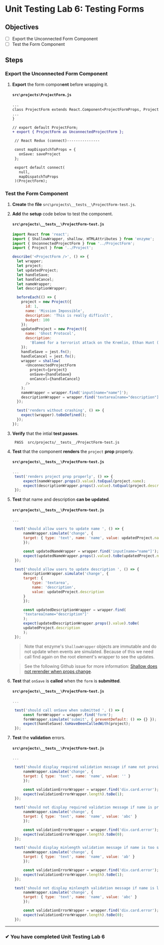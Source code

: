 # Unit Testing Lab 6: Testing Forms

## Objectives

- [ ] Export the Unconnected Form Component
- [ ] Test the Form Component

## Steps

### Export the Unconnected Form Component

1. **Export** the form compon**ent** before wrapping it.

   #### `src\projects\ProjectForm.js`

   ```diff
   ...
   class ProjectForm extends React.Component<ProjectFormProps, ProjectFormState> {
   ...
   }

   // export default ProjectForm;
   + export { ProjectForm as UnconnectedProjectForm };

    // React Redux (connect)---------------

    const mapDispatchToProps = {
      onSave: saveProject
    };

    export default connect(
      null,
      mapDispatchToProps
    )(ProjectForm);

   ```

### Test the Form Component

1. **Create** the **file** `src\projects\__tests__\ProjectForm-test.js`.
1. **Add** the **setup** code below to test the component.

   #### `src\projects\__tests__\ProjectForm-test.js`

   ```js
   import React from 'react';
   import { ShallowWrapper, shallow, HTMLAttributes } from 'enzyme';
   import { UnconnectedProjectForm } from '../ProjectForm';
   import { Project } from '../Project';

   describe('<ProjectForm />', () => {
     let wrapper;
     let project;
     let updatedProject;
     let handleSave;
     let handleCancel;
     let nameWrapper;
     let descriptionWrapper;

     beforeEach(() => {
       project = new Project({
         id: 1,
         name: 'Mission Impossible',
         description: 'This is really difficult',
         budget: 100
       });
       updatedProject = new Project({
         name: 'Ghost Protocol',
         description:
           'Blamed for a terrorist attack on the Kremlin, Ethan Hunt (Tom Cruise) and the entire IMF agency...'
       });
       handleSave = jest.fn();
       handleCancel = jest.fn();
       wrapper = shallow(
         <UnconnectedProjectForm
           project={project}
           onSave={handleSave}
           onCancel={handleCancel}
         />
       );
       nameWrapper = wrapper.find('input[name="name"]');
       descriptionWrapper = wrapper.find('textarea[name="description"]');
     });

     test('renders without crashing', () => {
       expect(wrapper).toBeDefined();
     });
   });
   ```

1. **Verify** that the intial **test passes**.

   ```shell
    PASS  src/projects/__tests__/ProjectForm-test.js
   ```

1. **Test** that the component **renders** the `project` **prop** properly.

   #### `src\projects\__tests__\ProjectForm-test.js`

   ```js
   ...
    test('renders project prop properly', () => {
        expect(nameWrapper.props().value).toEqual(project.name);
        expect(descriptionWrapper.props().value).toEqual(project.description);
    });
   ```

1. **Test** that name and description **can be updated**.

   #### `src\projects\__tests__\ProjectForm-test.js`

   ```js
   ...

    test('should allow users to update name ', () => {
        nameWrapper.simulate('change', {
        target: { type: 'text', name: 'name', value: updatedProject.name }
        });

        const updatedNameWrapper = wrapper.find('input[name="name"]');
        expect(updatedNameWrapper.props().value).toBe(updatedProject.name);
    });

    test('should allow users to update description ', () => {
        descriptionWrapper.simulate('change', {
        target: {
            type: 'textarea',
            name: 'description',
            value: updatedProject.description
        }
        });

        const updatedDescriptionWrapper = wrapper.find(
        'textarea[name="description"]'
        );
        expect(updatedDescriptionWrapper.props().value).toBe(
        updatedProject.description
        );
    });
   ```

   > Note that enzyme's `ShallowWrapper` objects are immutable and do not update when events are simulated. Because of this we need call find again on the root element's wrapper to see the updates.

   > See the following Github issue for more information: [Shallow does not rerender when props change](https://github.com/airbnb/enzyme/issues/1229).

1. **Test** that `onSave` is **called** when the `form` is **submitted**.

   #### `src\projects\__tests__\ProjectForm-test.js`

   ```js
   ...

    test('should call onSave when submitted ', () => {
        const formWrapper = wrapper.find('form');
        formWrapper.simulate('submit', { preventDefault: () => {} });
        expect(handleSave).toHaveBeenCalledWith(project);
    });

   ```

1. **Test** the **validation** errors.

   #### `src\projects\__tests__\ProjectForm-test.js`

   ```js
   ...

    test('should display required validation message if name not provided', () => {
        nameWrapper.simulate('change', {
        target: { type: 'text', name: 'name', value: '' }
        });

        const validationErrorWrapper = wrapper.find('div.card.error');
        expect(validationErrorWrapper.length).toBe(1);
    });

    test('should not display required validation message if name is provided', () => {
        nameWrapper.simulate('change', {
        target: { type: 'text', name: 'name', value: 'abc' }
        });

        const validationErrorWrapper = wrapper.find('div.card.error');
        expect(validationErrorWrapper.length).toBe(0);
    });

    test('should display minlength validation message if name is too short', () => {
        nameWrapper.simulate('change', {
        target: { type: 'text', name: 'name', value: 'ab' }
        });

        const validationErrorWrapper = wrapper.find('div.card.error');
        expect(validationErrorWrapper.length).toBe(1);
    });

    test('should not display minlength validation message if name is long enough', () => {
        nameWrapper.simulate('change', {
        target: { type: 'text', name: 'name', value: 'abc' }
        });

        const validationErrorWrapper = wrapper.find('div.card.error');
        expect(validationErrorWrapper.length).toBe(0);
    });
   ```

---

### &#10004; You have completed Unit Testing Lab 6
